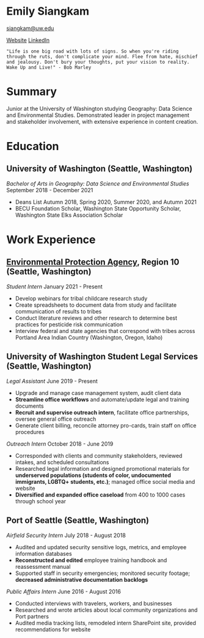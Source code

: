 # Emily Siangkam

siangkam@uw.edu

[Website](http://www.siangkamemily.weebly.com)
[LinkedIn](http://www.linkedin.com/in/emilysiangkam)

~~~~
"Life is one big road with lots of signs. So when you're riding through the ruts, don't complicate your mind. Flee from hate, mischief and jealousy. Don't bury your thoughts, put your vision to reality. Wake Up and Live!" - Bob Marley
~~~~

# Summary

Junior at the University of Washington studying Geography: Data Science and Environmental Studies. Demonstrated leader in project management and stakeholder involvement, with extensive experience in content creation.

# Education

## University of Washington (Seattle, Washington)
*Bachelor of Arts in Geography: Data Science and Environmental Studies*
September 2018 - December 2021

- Deans List Autumn 2018, Spring 2020, Summer 2020, and Autumn 2021
- BECU Foundation Scholar, Washington State Opportunity Scholar, Washington State Elks Association Scholar

# Work Experience

## [Environmental Protection Agency](https://www.epa.gov/aboutepa/epa-region-10-pacific-northwest), Region 10 (Seattle, Washington)
*Student Intern*
January 2021 - Present
- Develop webinars for tribal childcare research study
- Create spreadsheets to document data from study and facilitate communication of results to tribes
- Conduct literature reviews and other research to determine best practices for pesticide risk communication
- Interview federal and state agencies that correspond with tribes across Portland Area Indian Country (Washington, Oregon, Idaho)

## University of Washington Student Legal Services (Seattle, Washington)
*Legal Assistant*
June 2019 - Present
- Upgrade and manage case management system, audit client data
- **Streamline office workflows** and automate/update legal and training documents
- **Recruit and supervise outreach intern**, facilitate office partnerships, oversee general office outreach
- Generate client billing, reconcile attorney pro-cards, train staff on office procedures

*Outreach Intern*
October 2018 - June 2019
- Corresponded with clients and community stakeholders, reviewed intakes, and scheduled consultations
- Researched legal information and designed promotional materials for **underserved populations (students of color, undocumented immigrants, LGBTQ+ students, etc.)**; managed office social media and website
- **Diversified and expanded office caseload** from 400 to 1000 cases through school year

## Port of Seattle (Seattle, Washington)
*Airfield Security Intern*
July 2018 - August 2018
- Audited and updated security sensitive logs, metrics, and employee information databases
- **Reconstructed and edited** employee training handbook and reassessment manual
- Supported staff in security emergencies; monitored security footage; **decreased administrative documentation backlogs**

*Public Affairs Intern*
June 2016 - August 2016
- Conducted interviews with travelers, workers, and businesses
- Researched and wrote articles about local community organizations and Port partners
- Audited media tracking lists, remodeled intern SharePoint site, provided recommendations for website
